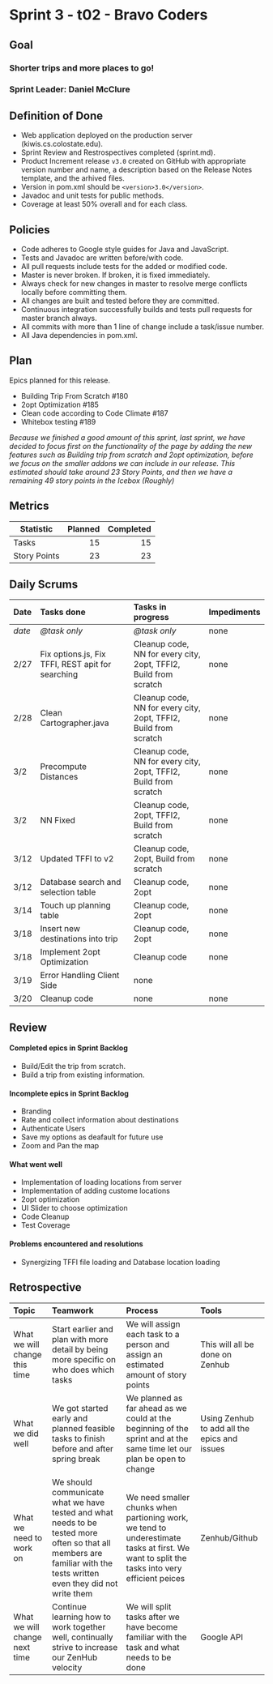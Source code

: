 # Sprint 3 - t02 - Bravo Coders

## Goal

### Shorter trips and more places to go!
### Sprint Leader: Daniel McClure

## Definition of Done

* Web application deployed on the production server (kiwis.cs.colostate.edu).
* Sprint Review and Restrospectives completed (sprint.md).
* Product Increment release `v3.0` created on GitHub with appropriate version number and name, a description based on the Release Notes template, and the arhived files.
* Version in pom.xml should be `<version>3.0</version>`.
* Javadoc and unit tests for public methods.
* Coverage at least 50% overall and for each class.

## Policies

* Code adheres to Google style guides for Java and JavaScript.
* Tests and Javadoc are written before/with code.  
* All pull requests include tests for the added or modified code.
* Master is never broken.  If broken, it is fixed immediately.
* Always check for new changes in master to resolve merge conflicts locally before committing them.
* All changes are built and tested before they are committed.
* Continuous integration successfully builds and tests pull requests for master branch always.
* All commits with more than 1 line of change include a task/issue number.
* All Java dependencies in pom.xml.

## Plan

Epics planned for this release.

* Building Trip From Scratch #180
* 2opt Optimization #185
* Clean code according to Code Climate #187
* Whitebox testing #189

*Because we finished a good amount of this sprint, last sprint, we have decided to focus first on the functionality of the page by adding the new features such as Building trip from scratch and 2opt optimization, before we focus on the smaller addons we can include in our release. This estimated should take around 23 Story Points, and then we have a remaining 49 story points in the Icebox (Roughly)*

## Metrics

Statistic | Planned | Completed
--- | ---: | ---:
Tasks |  15   | 15 
Story Points |  23  |  23

## Daily Scrums

Date | Tasks done  | Tasks in progress | Impediments 
:--- | :--- | :--- | :--- 
*date* | *@task only* | *@task only* | none
 2/27|Fix options.js, Fix TFFI, REST apit for searching|Cleanup code, NN for every city, 2opt, TFFI2, Build from scratch| none
 2/28|Clean Cartographer.java|Cleanup code, NN for every city, 2opt, TFFI2, Build from scratch| none
 3/2|Precompute Distances|Cleanup code, NN for every city, 2opt, TFFI2, Build from scratch| none
 3/2|NN Fixed|Cleanup code, 2opt, TFFI2, Build from scratch| none
 3/12|Updated TFFI to v2|Cleanup code, 2opt, Build from scratch| none
 3/12|Database search and selection table|Cleanup code, 2opt|none
 3/14|Touch up planning table|Cleanup code, 2opt|none
 3/18|Insert new destinations into trip|Cleanup code, 2opt|none
 3/18|Implement 2opt Optimization|Cleanup code|none
 3/19|Error Handling Client Side|none
 3/20|Cleanup code|none|none
 
 

## Review

#### Completed epics in Sprint Backlog 
* Build/Edit the trip from scratch.
* Build a trip from existing information.

#### Incomplete epics in Sprint Backlog 
* Branding
* Rate and collect information about destinations
* Authenticate Users
* Save my options as deafault for future use
* Zoom and Pan the map

#### What went well
* Implementation of loading locations from server
* Implementation of adding custome locations
* 2opt optimization
* UI Slider to choose optimization
* Code Cleanup
* Test Coverage

#### Problems encountered and resolutions
* Synergizing TFFI file loading and Database location loading 

## Retrospective

Topic | Teamwork | Process | Tools
:--- | :--- | :--- | :---
What we will change this time | Start earlier and plan with more detail by being more specific on who does which tasks | We will assign each task to a person and assign an estimated amount of story points |  This will all be done on Zenhub
What we did well | We got started early and planned feasible tasks to finish before and after spring break | We planned as far ahead as we could at the beginning of the sprint and at the same time let our plan be open to change | Using Zenhub to add all the epics and issues 
What we need to work on | We should communicate what we have tested and what needs to be tested more often so that all members are familiar with the tests written even they did not write them | We need smaller chunks when partioning work, we tend to underestimate tasks at first. We want to split the tasks into very efficient peices | Zenhub/Github
What we will change next time | Continue learning how to work together well, continually strive to increase our ZenHub velocity | We will split tasks after we have become familiar with the task and what needs to be done | Google API
